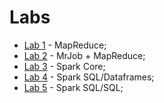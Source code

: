 # Labs

* [Lab 1](lab1) - MapReduce;
* [Lab 2](lab2) - MrJob + MapReduce;
* [Lab 3](lab3) - Spark Core;
* [Lab 4](lab4) - Spark SQL/Dataframes;
* [Lab 5](lab5) - Spark SQL/SQL;
